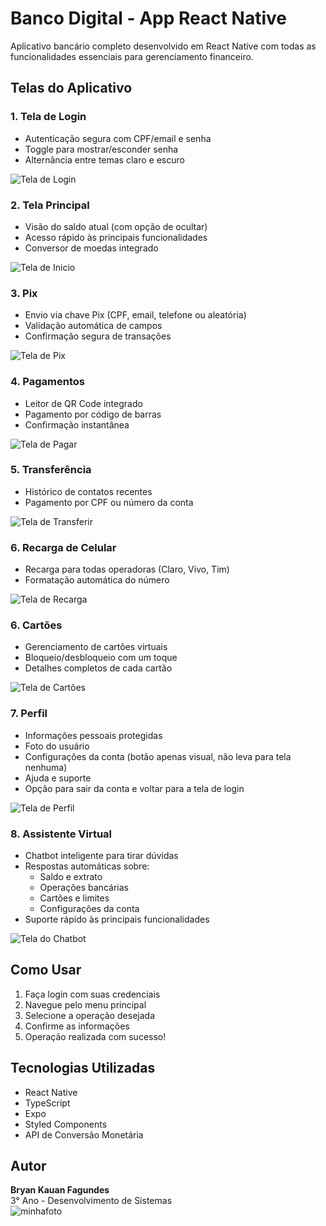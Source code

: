 # Banco Digital - App React Native

Aplicativo bancário completo desenvolvido em React Native com todas as funcionalidades essenciais para gerenciamento financeiro.

## Telas do Aplicativo

### 1. Tela de Login
- Autenticação segura com CPF/email e senha
- Toggle para mostrar/esconder senha
- Alternância entre temas claro e escuro
<img src="BryanMobile/assets/screenshots/login.jpg" alt="Tela de Login">



### 2. Tela Principal
- Visão do saldo atual (com opção de ocultar)
- Acesso rápido às principais funcionalidades
- Conversor de moedas integrado
<img src="BryanMobile/assets/screenshots/inicio.jpg" alt="Tela de Inicio">

### 3. Pix
- Envio via chave Pix (CPF, email, telefone ou aleatória)
- Validação automática de campos
- Confirmação segura de transações
<img src="BryanMobile/assets/screenshots/pix.jpg" alt="Tela de Pix">

### 4. Pagamentos
- Leitor de QR Code integrado
- Pagamento por código de barras
- Confirmação instantânea
<img src="BryanMobile/assets/screenshots/pagamentos.jpg" alt="Tela de Pagar">

### 5. Transferência
- Histórico de contatos recentes
- Pagamento por CPF ou número da conta
<img src="BryanMobile/assets/screenshots/transferir.jpg" alt="Tela de Transferir">

### 6. Recarga de Celular
- Recarga para todas operadoras (Claro, Vivo, Tim)
- Formatação automática do número
<img src="BryanMobile/assets/screenshots/recarga.jpg" alt="Tela de Recarga">

### 6. Cartões
- Gerenciamento de cartões virtuais
- Bloqueio/desbloqueio com um toque
- Detalhes completos de cada cartão
<img src="BryanMobile/assets/screenshots/cartoes.jpg" alt="Tela de Cartões">


### 7. Perfil
- Informações pessoais protegidas
- Foto do usuário
- Configurações da conta (botão apenas visual, não leva para tela nenhuma)
- Ajuda e suporte
- Opção para sair da conta e voltar para a tela de login
<img src="BryanMobile/assets/screenshots/perfil.jpg" alt="Tela de Perfil">

### 8. Assistente Virtual
- Chatbot inteligente para tirar dúvidas
- Respostas automáticas sobre:
  - Saldo e extrato
  - Operações bancárias
  - Cartões e limites
  - Configurações da conta
- Suporte rápido às principais funcionalidades
<img src="BryanMobile/assets/screenshots/chatbot.jpg" alt="Tela do Chatbot">



## Como Usar

1. Faça login com suas credenciais
2. Navegue pelo menu principal
3. Selecione a operação desejada
4. Confirme as informações
5. Operação realizada com sucesso!

## Tecnologias Utilizadas

- React Native
- TypeScript
- Expo
- Styled Components
- API de Conversão Monetária

## Autor

**Bryan Kauan Fagundes**  
3° Ano - Desenvolvimento de Sistemas  
<img src="https://media.tenor.com/hzFHhdvD3lAAAAAM/gato-joia.gif" alt="minhafoto">

